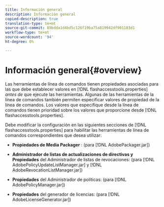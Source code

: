 ```yaml
---
title: Información general
description: Información general
copied-description: true
translation-type: tm+mt
source-git-commit: 89bdda1d4bd5c126f19ba75a819942df901183d1
workflow-type: tm+mt
source-wordcount: '94'
ht-degree: 0%

---
```



# Información general{#overview}

Las herramientas de línea de comandos tienen propiedades asociadas para las que debe establecer valores en [!DNL flashaccesstools.properties] *antes de* que ejecute las herramientas. Algunas de las herramientas de la línea de comandos también permiten especificar valores de propiedad de la línea de comandos. Los valores que especifique desde la línea de comandos tienen prioridad sobre los valores que proporcione desde [!DNL flashaccesstools.properties].

Debe modificar la configuración en las siguientes secciones de [!DNL flashaccesstools.properties] para habilitar las herramientas de línea de comandos correspondientes que desea utilizar:

* **Propiedades de Media Packager** : (para  [!DNL AdobePackager.jar])

* **Administrador de listas de actualizaciones de directivas y Propiedades**  del Administrador de listas de revocaciones: (para  [!DNL AdobePolicyUpdateListManager.jar] y  [!DNL AdobeRevocationListManager.jar])

* **Propiedades**  del Administrador de políticas: (para  [!DNL AdobePolicyManager.jar])

* **Propiedades**  del generador de licencias: (para  [!DNL AdobeLicenseGenerator.jar])

